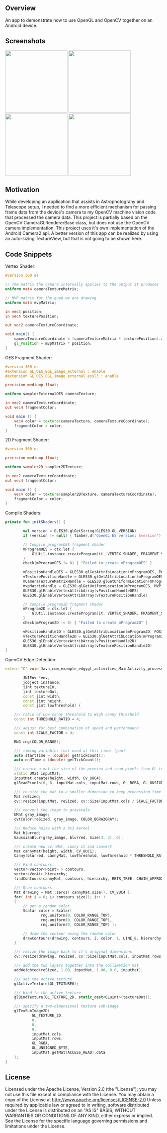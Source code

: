 ## Overview

An app to demonstrate how to use OpenGL and OpenCV together on an Android device.

## Screenshots

<p float="left">
  <img src="screenshots/Threshold_6.png" width="200" /> 
  <img src="screenshots/Threshold_55.png" width="200" />
  <img src="screenshots/Threshold_88.png" width="200" />
  <img src="screenshots/fps.png" width="200" />
</p>

## Motivation

While developing an application that assists in Astrophotograhy and Telescope setup, I needed to 
find a more efficient mechanism for passing frame data from the device's camera to my OpenCV
machine vision code that processed the camera data. This project is partially based on the 
OpenCV CameraGLRendererBase class, but does not use the OpenCV camera implementation. This project
uses it's own implementation of the Android Camera2 api. A better version of this app can be realized
by using an auto-sizing TextureView, but that is not going to be shown here.

## Code Snippets

Vertex Shader:

```GLSL
#version 300 es

// The matrix the camera internally applies to the output it produces
uniform mat4 cameraTextureMatrix;

// MVP matrix for the quad we are drawing
uniform mat4 mvpMatrix;

in vec4 position;
in vec4 texturePosition;

out vec2 cameraTextureCoordinate;

void main() {
    cameraTextureCoordinate = (cameraTextureMatrix * texturePosition).xy;
    gl_Position = mvpMatrix * position;
}
```

OES Fragment Shader:

```GLSL
#version 300 es
#extension GL_OES_EGL_image_external : enable
#extension GL_OES_EGL_image_external_essl3 : enable

precision mediump float;

uniform samplerExternalOES cameraTexture;

in vec2 cameraTextureCoordinate;
out vec4 fragmentColor;

void main () {
    vec4 color = texture(cameraTexture, cameraTextureCoordinate);
    fragmentColor = color;
}
```

2D Fragment Shader:

```GLSL
#version 300 es

precision mediump float;

uniform sampler2D sampler2DTexture;

in vec2 cameraTextureCoordinate;
out vec4 fragmentColor;

void main () {
    vec4 color = texture(sampler2DTexture, cameraTextureCoordinate);
    fragmentColor = color;
}
```

Compile Shaders:

```Kotlin
private fun initShaders() {

        val version = GLES30.glGetString(GLES30.GL_VERSION)
        if (version != null) { Timber.d("OpenGL ES version: $version") }

        // Compile programOES fragment shader
        mProgramOES = ctx.let {
            GlUtil.instance.createProgram(it, VERTEX_SHADER, FRAGMENT_SHADER_OES)
        }
        check(mProgramOES != 0) { "Failed to create mProgramOES" }

        vPositionHandleOES = GLES30.glGetAttribLocation(mProgramOES, POSITION)
        vTexturePositionHandle = GLES30.glGetAttribLocation(mProgramOES, ATTR_TEXTURE_POSITION)
        mCameraTextureMatrixHandle = GLES30.glGetUniformLocation(mProgramOES, UNIFORM_CAMERA_MATRIX)
        mvpMatrixHandle = GLES30.glGetUniformLocation(mProgramOES, MVP_MATRIX)
        GLES30.glEnableVertexAttribArray(vPositionHandleOES)
        GLES30.glEnableVertexAttribArray(vTexturePositionHandle)

        // Compile program2D fragment shader
        mProgram2D = ctx.let {
            GlUtil.instance.createProgram(it, VERTEX_SHADER, FRAGMENT_SHADER_2D)
        }
        check(mProgram2D != 0) { "Failed to create mProgram2D" }

        vPositionHandle2D = GLES30.glGetAttribLocation(mProgram2D, POSITION)
        vTexturePositionHandle2D = GLES30.glGetAttribLocation(mProgram2D, ATTR_TEXTURE_POSITION)
        GLES30.glEnableVertexAttribArray(vPositionHandle2D)
        GLES30.glEnableVertexAttribArray(vTexturePositionHandle2D)
}
```

OpenCV Edge Detection:

```C++
extern "C" void Java_com_example_edgygl_activities_MainActivity_processImage(

        JNIEnv *env,
        jobject instance,
        jint textureIn,
        jint textureOut,
        const jint width,
        const jint height,
        const jint lowThreshold) {

    /// ratio of Low canny threshold to High canny threshold
    const int THRESHOLD_RATIO = 4;

    /// adjust for best combination of speed and performance
    const int SCALE_FACTOR = 4;

    RNG rng(COLOR_RANGE);

    /// timing variables (not used at this time) (pun)
    auto startTime = (double) getTickCount();
    auto endTime = (double) getTickCount();

    /// create a mat the size of the preview and read pixels from GL texture into the mat
    static UMat inputMat;
    inputMat.create(height, width, CV_8UC4);
    glReadPixels(0, 0, inputMat.cols, inputMat.rows, GL_RGBA, GL_UNSIGNED_BYTE, inputMat.getMat(ACCESS_WRITE).data);

    /// re-size the mat to a smaller dimension to keep processing time to a reasonable level
    Mat reSized;
    cv::resize(inputMat, reSized, cv::Size(inputMat.cols / SCALE_FACTOR, inputMat.rows / SCALE_FACTOR));

    /// convert the image to grayscale
    UMat gray_image;
    cvtColor(reSized, gray_image, COLOR_BGRA2GRAY);

    /// Reduce noise with a 3x3 kernel
    Mat blurred;
    GaussianBlur(gray_image, blurred, Size(3, 3), 0);

    /// create new cv::Mat, canny it and convert
    Mat cannyMat(height, width, CV_8UC1);
    Canny(blurred, cannyMat, lowThreshold, lowThreshold * THRESHOLD_RATIO, 3);

    /// Find contours
    vector<vector<Point> > contours;
    vector<Vec4i> hierarchy;
    findContours(cannyMat, contours, hierarchy, RETR_TREE, CHAIN_APPROX_SIMPLE, Point(0, 0));

    /// Draw contours
    Mat drawing = Mat::zeros( cannyMat.size(), CV_8UC4 );
    for( int i = 0; i< contours.size(); i++ )
    {
        // get a random color
        Scalar color = Scalar(
                rng.uniform(0, COLOR_RANGE_TOP),
                rng.uniform(0, COLOR_RANGE_TOP),
                rng.uniform(0, COLOR_RANGE_TOP) );

        // draw the contour using the random color
        drawContours(drawing, contours, i, color, 1, LINE_8, hierarchy, 0, Point());
    }

    /// resize the image back to it's original dimensions
    cv::resize(drawing, reSized, cv::Size(inputMat.cols, inputMat.rows), INTER_LINEAR);

    /// add the two layers together into the collimation mat
    addWeighted(reSized, 1.00, inputMat, 1.00, 0.0, inputMat);

    /// set the active texture
    glActiveTexture(GL_TEXTURE0);

    /// bind to the active texture
    glBindTexture(GL_TEXTURE_2D, static_cast<GLuint>(textureOut));

    /// specify a two-dimensional texture sub-image
    glTexSubImage2D(
            GL_TEXTURE_2D,
            0,
            0,
            0,
            inputMat.cols,
            inputMat.rows,
            GL_RGBA,
            GL_UNSIGNED_BYTE,
            inputMat.getMat(ACCESS_READ).data
    );
}
```

## License

Licensed under the Apache License, Version 2.0 (the &quot;License&quot;);
you may not use this file except in compliance with the License.
You may obtain a copy of the License at
http://www.apache.org/licenses/LICENSE-2.0
Unless required by applicable law or agreed to in writing, software
distributed under the License is distributed on an &quot;AS IS&quot; BASIS,
WITHOUT WARRANTIES OR CONDITIONS OF ANY KIND, either
express or implied.
See the License for the specific language governing
permissions and limitations under the License.